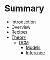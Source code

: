 # Summary

* [Introduction](README.md)
* Overview
* Recipes
* [Theory](theory/theory.md)
	* [DCM](theory/dcm/dcm.md)
		* [Models](theory/dcm/models/dcm-models.md)
		* [Inference](theory/dcm/inference/dcm-inference.md)